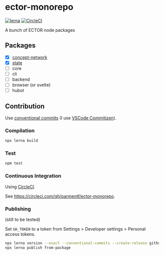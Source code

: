 # ector-monorepo

[![lerna](https://img.shields.io/badge/maintained%20with-lerna-cc00ff.svg)](https://lerna.js.org/)
[![CircleCI](https://circleci.com/gh/parmentf/ector-monorepo.svg?style=svg)](https://circleci.com/gh/parmentf/ector-monorepo)

A bunch of ECTOR node packages

## Packages

- [x] [concept-network](./packages/concept-network)
- [x] [state](./packages/state)
- [ ] core
- [ ] cli
- [ ] backend
- [ ] browser (or svelte)
- [ ] hubot

## Contribution

Use [conventional commits](https://www.conventionalcommits.org/)
(I use [VSCode Commitizen](https://github.com/KnisterPeter/vscode-commitizen)).

### Compilation

```bash
npx lerna build
```

### Test

```bash
npm test
```

### Continuous Integration

Using [CircleCI](https://circleci.com).

See <https://circleci.com/gh/parmentf/ector-monorepo>.

### Publishing

(still to be tested)

Set `GH_TOKEN` to a token from Settings > Developer settings > Personal access tokens.

```bash
npx lerna version --exact --conventional-commits --create-release github
npx lerna publish from-package
```
